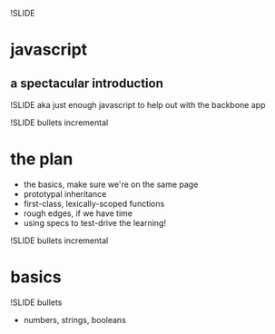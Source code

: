 !SLIDE
# javascript
## a spectacular introduction

!SLIDE
aka just enough javascript to help out with the backbone app

!SLIDE bullets incremental
# the plan
* the basics, make sure we're on the same page
* prototypal inheritance
* first-class, lexically-scoped functions
* rough edges, if we have time
* using specs to test-drive the learning!

!SLIDE bullets incremental
# basics

!SLIDE bullets
* numbers, strings, booleans
